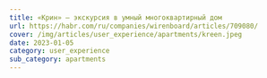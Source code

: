 ```yaml
---
title: «Крин» – экскурсия в умный многоквартирный дом
url: https://habr.com/ru/companies/wirenboard/articles/709080/
cover: /img/articles/user_experience/apartments/kreen.jpeg
date: 2023-01-05
category: user_experience
sub_category: apartments
---
```

